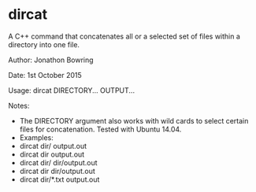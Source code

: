 # dircat
A C++ command that concatenates all or a selected set of files within a directory into one file.

Author:
Jonathon Bowring

Date:
1st October 2015

Usage:
dircat DIRECTORY... OUTPUT...

Notes:
- The DIRECTORY argument also works with wild cards to select certain files for concatenation. Tested with Ubuntu 14.04.
- Examples:
- dircat dir/ output.out
- dircat dir output.out
- dircat dir/ dir/output.out
- dircat dir dir/output.out
- dircat dir/*.txt output.out

